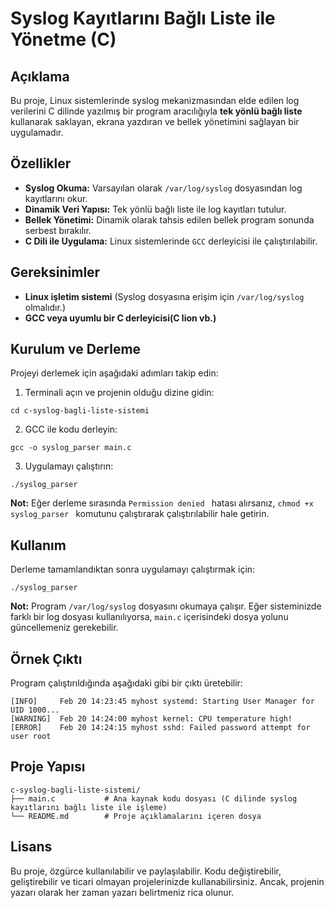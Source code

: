 # Syslog Kayıtlarını Bağlı Liste ile Yönetme (C)

## Açıklama
Bu proje, Linux sistemlerinde syslog mekanizmasından elde edilen log verilerini C dilinde yazılmış bir program aracılığıyla **tek yönlü bağlı liste** kullanarak saklayan,
ekrana yazdıran ve bellek yönetimini sağlayan bir uygulamadır. 

## Özellikler
- **Syslog Okuma:** Varsayılan olarak `/var/log/syslog` dosyasından log kayıtlarını okur.
- **Dinamik Veri Yapısı:** Tek yönlü bağlı liste ile log kayıtları tutulur.
- **Bellek Yönetimi:** Dinamik olarak tahsis edilen bellek program sonunda serbest bırakılır.
- **C Dili ile Uygulama:** Linux sistemlerinde `GCC` derleyicisi ile çalıştırılabilir.

## Gereksinimler
- **Linux işletim sistemi** (Syslog dosyasına erişim için `/var/log/syslog` olmalıdır.)
- **GCC veya uyumlu bir C derleyicisi(C lion vb.)**

## Kurulum ve Derleme

Projeyi derlemek için aşağıdaki adımları takip edin:

1. Terminali açın ve projenin olduğu dizine gidin:
  ```
  cd c-syslog-bagli-liste-sistemi
  ```
2. GCC ile kodu derleyin:
  ```
  gcc -o syslog_parser main.c
  ```
3. Uygulamayı çalıştırın:
  ```
  ./syslog_parser
  ```
**Not:** Eğer derleme sırasında `Permission denied ` hatası alırsanız, `chmod +x syslog_parser ` komutunu çalıştırarak çalıştırılabilir hale getirin.

## Kullanım
Derleme tamamlandıktan sonra uygulamayı çalıştırmak için:
```
./syslog_parser
```
**Not:** Program ```/var/log/syslog``` dosyasını okumaya çalışır.
Eğer sisteminizde farklı bir log dosyası kullanılıyorsa, ```main.c``` içerisindeki dosya yolunu güncellemeniz gerekebilir.

## Örnek Çıktı

Program çalıştırıldığında aşağıdaki gibi bir çıktı üretebilir:

```
[INFO]     Feb 20 14:23:45 myhost systemd: Starting User Manager for UID 1000...
[WARNING]  Feb 20 14:24:00 myhost kernel: CPU temperature high!
[ERROR]    Feb 20 14:24:15 myhost sshd: Failed password attempt for user root
```


## Proje Yapısı
```
c-syslog-bagli-liste-sistemi/
├── main.c           # Ana kaynak kodu dosyası (C dilinde syslog kayıtlarını bağlı liste ile işleme)
└── README.md        # Proje açıklamalarını içeren dosya
```

## Lisans
Bu proje, özgürce kullanılabilir ve paylaşılabilir. Kodu değiştirebilir, geliştirebilir ve ticari olmayan projelerinizde kullanabilirsiniz.
Ancak, projenin yazarı olarak her zaman yazarı belirtmeniz rica olunur. 
